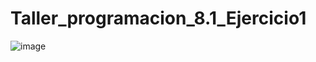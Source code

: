 # Taller_programacion_8.1_Ejercicio1
![image](https://github.com/user-attachments/assets/aa97aff8-0c9e-49a9-8150-67f5f259b26e)
